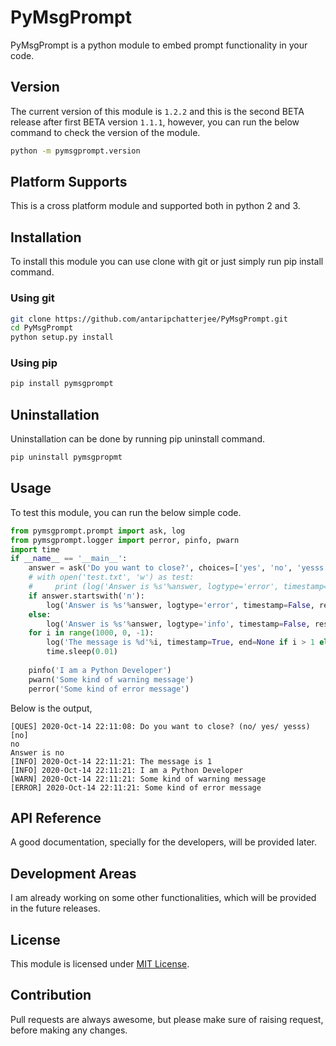 # PyMsgPrompt

PyMsgPrompt is a python module to embed prompt functionality in your code.

## Version

The current version of this module is `1.2.2` and this is the second BETA release after first BETA version `1.1.1`, however, you can run the below command to check the version of the module.

```bash
python -m pymsgprompt.version
```

## Platform Supports

This is a cross platform module and supported both in python 2 and 3.

## Installation

To install this module you can use clone with git or just simply run pip install command.

### Using git

```bash
git clone https://github.com/antaripchatterjee/PyMsgPrompt.git
cd PyMsgPrompt
python setup.py install
```

### Using pip

```bash
pip install pymsgprompt
```

## Uninstallation

Uninstallation can be done by running pip uninstall command.

```bash
pip uninstall pymsgpropmt
```

## Usage

To test this module, you can run the below simple code.

```python
from pymsgprompt.prompt import ask, log
from pymsgprompt.logger import perror, pinfo, pwarn
import time
if __name__ == '__main__':
    answer = ask('Do you want to close?', choices=['yes', 'no', 'yesss'], default='no', timestamp=True, regexp=True, ignore_case=False)
    # with open('test.txt', 'w') as test:
    #     print (log('Answer is %s'%answer, logtype='error', timestamp=True, file=test))
    if answer.startswith('n'):
        log('Answer is %s'%answer, logtype='error', timestamp=False, reset=True)
    else:
        log('Answer is %s'%answer, logtype='info', timestamp=False, reset=True)
    for i in range(1000, 0, -1):
        log('The message is %d'%i, timestamp=True, end=None if i > 1 else '\n', reset=i==1)
        time.sleep(0.01)
    
    pinfo('I am a Python Developer')
    pwarn('Some kind of warning message')
    perror('Some kind of error message')
```

Below is the output,

```output
[QUES] 2020-Oct-14 22:11:08: Do you want to close? (no/ yes/ yesss)[no]
no
Answer is no
[INFO] 2020-Oct-14 22:11:21: The message is 1
[INFO] 2020-Oct-14 22:11:21: I am a Python Developer
[WARN] 2020-Oct-14 22:11:21: Some kind of warning message
[ERROR] 2020-Oct-14 22:11:21: Some kind of error message
```

## API Reference

A good documentation, specially for the developers, will be provided later.

## Development Areas

I am already working on some other functionalities, which will be provided in the future releases.

## License

This module is licensed under [MIT License](https://github.com/antaripchatterjee/PyMsgPrompt/blob/master/LICENSE).

## Contribution

Pull requests are always awesome, but please make sure of raising request, before making any changes.